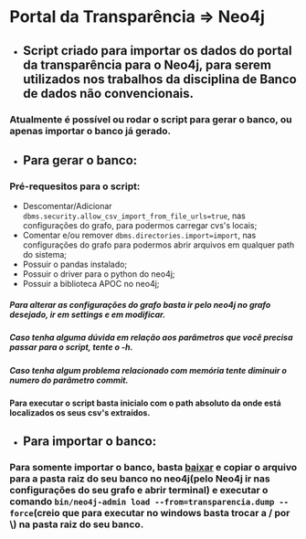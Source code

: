 # Portal da Transparência => Neo4j

* ## Script criado para importar os dados do portal da transparência para o Neo4j, para serem utilizados nos trabalhos da disciplina de Banco de dados não convencionais.
### Atualmente é possível ou rodar o script para gerar o banco, ou apenas importar o banco já gerado.

* ## Para gerar o banco:

### Pré-requesitos para o script:
* Descomentar/Adicionar `dbms.security.allow_csv_import_from_file_urls=true`, nas configurações do grafo, para podermos carregar cvs's locais;
* Comentar e/ou remover `dbms.directories.import=import`, nas configurações do grafo para podermos abrir arquivos em qualquer path do sistema;
* Possuir o pandas instalado;
* Possuir o driver para o python do neo4j;
* Possuir a biblioteca APOC no neo4j;

##### Para alterar as configurações do grafo basta ir pelo neo4j no grafo desejado, ir em settings e em modificar.
##### Caso tenha alguma dúvida em relação aos parâmetros que você precisa passar para o script, tente o -h.
##### Caso tenha algum problema relacionado com memória tente diminuir o numero do parâmetro commit.

#### Para executar o script basta inicialo com o path absoluto da onde está localizados os seus csv's extraídos.

* ## Para importar o banco:

### Para somente importar o banco, basta [baixar](https://drive.google.com/file/d/1uuSPbx3XuRPXiHTYeGe1thaal4Yw1su5/view?usp=sharing) e copiar o arquivo para a pasta raiz do seu banco no neo4j(pelo Neo4j ir nas configurações do seu grafo e abrir terminal) e executar o comando `bin/neo4j-admin load --from=transparencia.dump --force`(creio que para executar no windows basta trocar a / por \\) na pasta raiz do seu banco.
